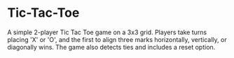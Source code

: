 # Tic-Tac-Toe
A simple 2-player Tic Tac Toe game on a 3x3 grid. Players take turns placing 'X' or 'O', and the first to align three marks horizontally, vertically, or diagonally wins. The game also detects ties and includes a reset option.
